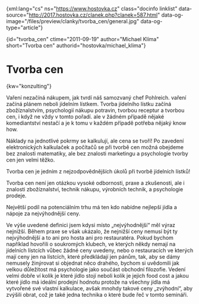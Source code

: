 
{xml:lang="cs" ns="https://www.hostovka.cz" class="docinfo linklist" data-source="http://2017.hostovka.cz/clanek.php?clanek=587.html" data-og-image="/files/preview/clanky/tvorba_cen/general.jpg" data-og-type="article"}

{id="tvorba\_cen" ctime="2011-09-19" author="Michael Klíma" short="Tvorba cen" authorid="hostovka/michael\_klima"}

# Tvorba cen

<!-- generated attribute kw by user_udpatekw.sh on 2019-06-30, do not edit -->

{kw="konzulting"}

Vaření nezačíná nákupem, jak tvrdí náš samozvaný chef Pohlreich. vaření začíná plánem neboli jídelním lístkem. Tvorba jídelního lístku začíná zbožíznalstvím, psychologií nákupu potravin, tvorbou receptur a tvorbou cen, i když ne vždy v tomto pořadí. ale v žádném případě nějaké komediantství nestačí a je k tomu v každém případě potřeba nějaký know how.

Náklady na jednotlivé pokrmy se kalkulují, ale cena se tvoří! Po zavedení elektronických kalkulaček a počítačů se při tvorbě cen možná obejdeme bez znalosti matematiky, ale bez znalosti marketingu a psychologie tvorby cen jen velmi těžko. 

Tvorba cen je jedním z nejzodpovědnějších úkolů při tvorbě jídelních lístků!

Tvorba cen není jen otázkou vysoké odbornosti, praxe a zkušenosti, ale i znalosti zbožíznalství, technik nákupu, výrobních technik, a psychologie prodeje.

Největší podíl na potenciálním trhu má ten kdo nabídne nejlepší jídla a nápoje za nejvýhodnější ceny.

Ve výše uvedené definici jsem kdysi místo „nejvýhodnější“ měl výraz nejnižší. Během praxe se však ukázalo, že nejnižší ceny nemusí být ty nejvýhodnější a to ani pro hosta ani pro restauratéra. Pokud bychom například hovořili o soukromých klubech, ve kterých někdy nemají na jídelních lístcích vůbec žádné ceny uvedeny, nebo o restauracích ve kterých mají ceny jen na lístcích, které předkládají jen pánům, tak, aby se dámy nemusely žinýrovat si objednat něco drahého, bychom si uvědomili jak velkou důležitost má psychologie jako součást obchodní filozofie. Vedení velmi dobře ví kolik je které jídlo stojí neboli kolik je jejich food cost a jakou které jídlo má ideální prodejní hodnotu protože na všechny jídla má vytvořené své vlastní kalkulace, avšak mnohdy takové ceny „zvýhodní“, aby zvýšili obrat, což je také jedna technika o které bude řeč v tomto semináři.

